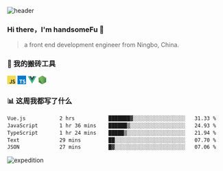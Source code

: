 ![header](https://raw.githubusercontent.com/fzq1998/fzq1998/master/header.png)

### Hi there，I'm handsomeFu 👋

> a front end development engineer from Ningbo, China.

### 🔧 我的搬砖工具
<code><img height="20" src="https://raw.githubusercontent.com/github/explore/80688e429a7d4ef2fca1e82350fe8e3517d3494d/topics/javascript/javascript.png" alt="javascript"></code>
<code><img height="20" src="https://raw.githubusercontent.com/github/explore/80688e429a7d4ef2fca1e82350fe8e3517d3494d/topics/typescript/typescript.png" alt="typescript"></code>
<code><img height="20" src="https://raw.githubusercontent.com/github/explore/80688e429a7d4ef2fca1e82350fe8e3517d3494d/topics/vue/vue.png" alt="vue"></code>
<code><img height="20" src="https://raw.githubusercontent.com/github/explore/80688e429a7d4ef2fca1e82350fe8e3517d3494d/topics/nodejs/nodejs.png" alt="nodejs"></code>



### 📊 这周我都写了什么
<!--START_SECTION:waka-->

```txt
Vue.js           2 hrs           ███████▓░░░░░░░░░░░░░░░░░   31.33 %
JavaScript       1 hr 36 mins    ██████▒░░░░░░░░░░░░░░░░░░   24.93 %
TypeScript       1 hr 24 mins    █████▒░░░░░░░░░░░░░░░░░░░   21.94 %
Text             29 mins         ██░░░░░░░░░░░░░░░░░░░░░░░   07.70 %
JSON             27 mins         █▓░░░░░░░░░░░░░░░░░░░░░░░   07.06 %
```

<!--END_SECTION:waka-->


![expedition](https://raw.githubusercontent.com/fzq1998/fzq1998/master/expedition.gif)

